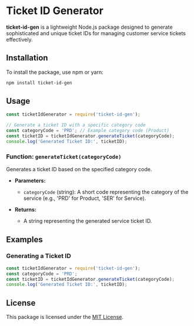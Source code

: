 # Ticket ID Generator

**ticket-id-gen** is a lightweight Node.js package designed to generate sophisticated and unique ticket IDs for managing customer service tickets effectively.

## Installation

To install the package, use npm or yarn:

```bash
npm install ticket-id-gen
```

## Usage

```javascript
const ticketIdGenerator = require('ticket-id-gen');

// Generate a ticket ID with a specific category code
const categoryCode = 'PRD'; // Example category code (Product)
const ticketID = ticketIdGenerator.generateTicket(categoryCode);
console.log('Generated Ticket ID:', ticketID);
```

### Function: `generateTicket(categoryCode)`

Generates a ticket ID based on the specified category code.

- **Parameters:**
  - `categoryCode` (string): A short code representing the category of the service (e.g., 'PRD' for Product, 'SER' for Service).

- **Returns:**
  - A string representing the generated service ticket ID.

## Examples

### Generating a Ticket ID

```javascript
const ticketIdGenerator = require('ticket-id-gen');
const categoryCode = 'PRD';
const ticketID = ticketIdGenerator.generateTicket(categoryCode);
console.log('Generated Ticket ID:', ticketID);
```

## License

This package is licensed under the [MIT License](LICENSE).